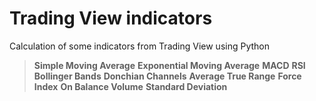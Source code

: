 # Trading View indicators

Calculation of some indicators from Trading View using Python

>**Simple Moving Average** 
>**Exponential Moving Average**
>**MACD**
>**RSI**
>**Bollinger Bands**
>**Donchian Channels**
>**Average True Range**
>**Force Index**
>**On Balance Volume**
>**Standard Deviation**




